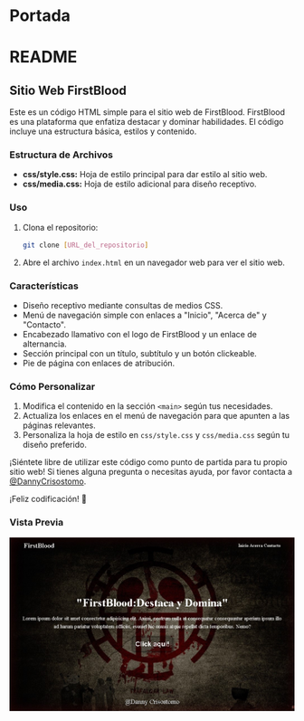 # Portada
# README

## Sitio Web FirstBlood

Este es un código HTML simple para el sitio web de FirstBlood. FirstBlood es una plataforma que enfatiza destacar y dominar habilidades. El código incluye una estructura básica, estilos y contenido.

### Estructura de Archivos

- **css/style.css:** Hoja de estilo principal para dar estilo al sitio web.
- **css/media.css:** Hoja de estilo adicional para diseño receptivo.

### Uso

1. Clona el repositorio:

    ```bash
    git clone [URL_del_repositorio]
    ```

2. Abre el archivo `index.html` en un navegador web para ver el sitio web.

### Características

- Diseño receptivo mediante consultas de medios CSS.
- Menú de navegación simple con enlaces a "Inicio", "Acerca de" y "Contacto".
- Encabezado llamativo con el logo de FirstBlood y un enlace de alternancia.
- Sección principal con un título, subtítulo y un botón clickeable.
- Pie de página con enlaces de atribución.

### Cómo Personalizar

1. Modifica el contenido en la sección `<main>` según tus necesidades.
2. Actualiza los enlaces en el menú de navegación para que apunten a las páginas relevantes.
3. Personaliza la hoja de estilo en `css/style.css` y `css/media.css` según tu diseño preferido.

¡Siéntete libre de utilizar este código como punto de partida para tu propio sitio web! Si tienes alguna pregunta o necesitas ayuda, por favor contacta a [@DannyCrisostomo](#).

¡Feliz codificación! 🚀

### Vista Previa
![php](https://github.com/DannyCrisostomo/Portada/blob/main/portada.jpg)
